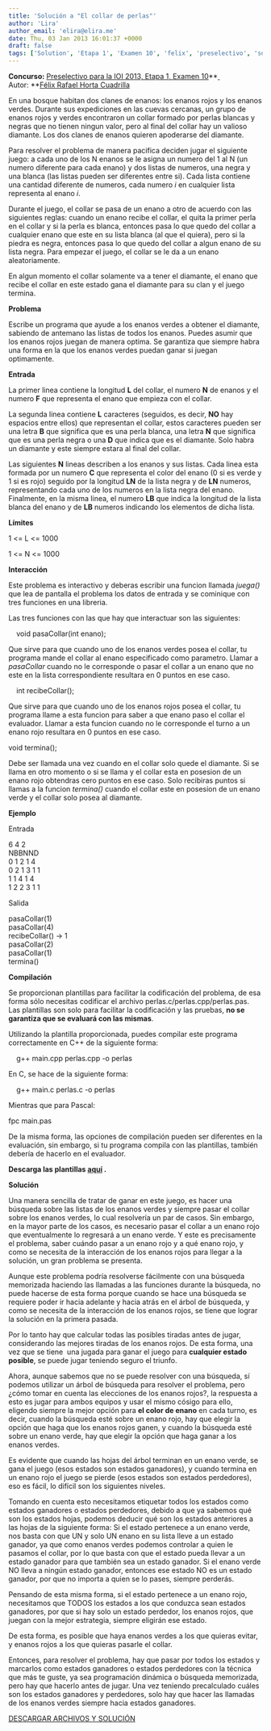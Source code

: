 ```yaml
---
title: 'Solución a "El collar de perlas"'
author: 'Lira'
author_email: 'elira@elira.me'
date: Thu, 03 Jan 2013 16:01:37 +0000
draft: false
tags: ['Solution', 'Etapa 1', 'Examen 10', 'felix', 'preselectivo', 'solución', 'Soluciones Preselectivo 2013']
---
```


**Concurso:** [Preselectivo para la IOI 2013, Etapa 1, Examen 10](https://omegaup.com/arena/IOI2013E1P10)**[ ](https://omegaup.com/arena/IOI2013E1P10) Autor: **[Félix Rafael Horta Cuadrilla](http://goldendarknut.blogspot.mx/)

En una bosque habitan dos clanes de enanos: los enanos rojos y los enanos verdes. Durante sus expediciones en las cuevas cercanas, un grupo de enanos rojos y verdes encontraron un collar formado por perlas blancas y negras que no tienen ningun valor, pero al final del collar hay un valioso diamante. Los dos clanes de enanos quieren apoderarse del diamante.  
  
Para resolver el problema de manera pacifica deciden jugar el siguiente juego: a cada uno de los N enanos se le asigna un numero del 1 al N (un numero diferente para cada enano) y dos listas de numeros, una negra y una blanca (las listas pueden ser diferentes entre si). Cada lista contiene una cantidad diferente de numeros, cada numero _i_ en cualquier lista representa al enano _i_.  
  
Durante el juego, el collar se pasa de un enano a otro de acuerdo con las siguientes reglas: cuando un enano recibe el collar, el quita la primer perla en el collar y si la perla es blanca, entonces pasa lo que quedo del collar a cualquier enano que este en su lista blanca (al que el quiera), pero si la piedra es negra, entonces pasa lo que quedo del collar a algun enano de su lista negra. Para empezar el juego, el collar se le da a un enano aleatoriamente.  
  
En algun momento el collar solamente va a tener el diamante, el enano que recibe el collar en este estado gana el diamante para su clan y el juego termina.  
  

<!--more-->

**Problema**  
  
Escribe un programa que ayude a los enanos verdes a obtener el diamante, sabiendo de antemano las listas de todos los enanos. Puedes asumir que los enanos rojos juegan de manera optima. Se garantiza que siempre habra una forma en la que los enanos verdes puedan ganar si juegan optimamente.  
  
**Entrada**  
  
La primer linea contiene la longitud **L** del collar, el numero **N** de enanos y el numero **F** que representa el enano que empieza con el collar.  
  
La segunda linea contiene **L** caracteres (seguidos, es decir, **NO** hay espacios entre ellos) que representan el collar, estos caracteres pueden ser una letra **B** que significa que es una perla blanca, una letra **N** que significa que es una perla negra o una **D** que indica que es el diamante. Solo habra un diamante y este siempre estara al final del collar.  
  
Las siguientes **N** lineas describen a los enanos y sus listas. Cada linea esta formada por un numero **C** que representa el color del enano (0 si es verde y 1 si es rojo) seguido por la longitud **LN** de la lista negra y de **LN** numeros, representando cada uno de los numeros en la lista negra del enano. Finalmente, en la misma linea, el numero **LB** que indica la longitud de la lista blanca del enano y de **LB** numeros indicando los elementos de dicha lista.  
  
**Límites**  
  
1 <= L <= 1000  
  
1 <= N <= 1000  
  
**Interacción**  
  
Este problema es interactivo y deberas escribir una funcion llamada _juega()_ que lea de pantalla el problema los datos de entrada y se cominique con tres funciones en una libreria.  
  
Las tres funciones con las que hay que interactuar son las siguientes:  
  
    void pasaCollar(int enano);  
  
Que sirve para que cuando uno de los enanos verdes posea el collar, tu programa mande el collar al enano especificado como parametro. Llamar a _pasaCollar_ cuando no le corresponde o pasar el collar a un enano que no este en la lista correspondiente resultara en 0 puntos en ese caso.  
  
    int recibeCollar();  
  
Que sirve para que cuando uno de los enanos rojos posea el collar, tu programa llame a esta funcion para saber a que enano paso el collar el evaluador. Llamar a esta funcion cuando no le corresponde el turno a un enano rojo resultara en 0 puntos en ese caso.  
  
void termina();  
  
Debe ser llamada una vez cuando en el collar solo quede el diamante. Si se llama en otro momento o si se llama y el collar esta en posesion de un enano rojo obtendras cero puntos en ese caso. Solo recibiras puntos si llamas a la funcion _termina()_ cuando el collar este en posesion de un enano verde y el collar solo posea al diamante.  
  
**Ejemplo**  
  
Entrada  
  
6 4 2  
NBBNND  
0 1 2 1 4  
0 2 1 3 1 1  
1 1 4 1 4  
1 2 2 3 1 1  
  
Salida  
  
pasaCollar(1)  
pasaCollar(4)  
recibeCollar() -> 1  
pasaCollar(2)  
pasaCollar(1)  
termina()  
  
**Compilación**  
  
Se proporcionan plantillas para facilitar la codificación del problema, de esa forma sólo necesitas codificar el archivo perlas.c/perlas.cpp/perlas.pas. Las plantillas son solo para facilitar la codificación y las pruebas, **no se garantiza que se evaluará con las mismas**.  
  
Utilizando la plantilla proporcionada, puedes compilar este programa correctamente en C++ de la siguiente forma:  
  
    g++ main.cpp perlas.cpp -o perlas  
  
En C, se hace de la siguiente forma:  
  
    g++ main.c perlas.c -o perlas  
  
Mientras que para Pascal:  
  
fpc main.pas  
  
De la misma forma, las opciones de compilación pueden ser diferentes en la evaluación, sin embargo, si tu programa compila con las plantillas, también debería de hacerlo en el evaluador.  

  
**Descarga las plantillas [aquí](https://www.dropbox.com/sh/nux63uknmdyzgej/sfqTP9Tng8/plantillas.rar) .**  
  
  
  
**Solución**  
  
Una manera sencilla de tratar de ganar en este juego, es hacer una búsqueda sobre las listas de los enanos verdes y siempre pasar el collar sobre los enanos verdes, lo cual resolvería un par de casos. Sin embargo, en la mayor parte de los casos, es necesario pasar el collar a un enano rojo que eventualmente lo regresará a un enano verde. Y este es precisamente el problema, saber cuándo pasar a un enano rojo y a qué enano rojo, y como se necesita de la interacción de los enanos rojos para llegar a la solución, un gran problema se presenta.  
  
Aunque este problema podría resolverse fácilmente con una búsqueda memorizada haciendo las llamadas a las funciones durante la búsqueda, no puede hacerse de esta forma porque cuando se hace una búsqueda se requiere poder ir hacia adelante y hacia atrás en el árbol de búsqueda, y como se necesita de la interacción de los enanos rojos, se tiene que lograr la solución en la primera pasada.  
  
Por lo tanto hay que calcular todas las posibles tiradas antes de jugar, considerando las mejores tiradas de los enanos rojos. De esta forma, una vez que se tiene  una jugada para ganar el juego para **cualquier estado posible**, se puede jugar teniendo seguro el triunfo.  
  
Ahora, aunque sabemos que no se puede resolver con una búsqueda, sí podemos utilizar un árbol de búsqueda para resolver el problema, pero ¿cómo tomar en cuenta las elecciones de los enanos rojos?, la respuesta a esto es jugar para ambos equipos y usar el mismo cósigo para ello, eligendo siempre la mejor opción para **el color de enano** en cada turno, es decir, cuando la búsqueda esté sobre un enano rojo, hay que elegir la opción que haga que los enanos rojos ganen, y cuando la búsqueda esté sobre un enano verde, hay que elegir la opción que haga ganar a los enanos verdes.  
  
Es evidente que cuando las hojas del árbol terminan en un enano verde, se gana el juego (esos estados son estados ganadores), y cuando termina en un enano rojo el juego se pierde (esos estados son estados perdedores), eso es fácil, lo difícil son los siguientes niveles.  
  
Tomando en cuenta esto necesitamos etiquetar todos los estados como estados ganadores o estados perdedores, debido a que ya sabemos qué son los estados hojas, podemos deducir qué son los estados anteriores a las hojas de la siguiente forma: Si el estado pertenece a un enano verde, nos basta con que UN y solo UN enano en su lista lleve a un estado ganador, ya que como enanos verdes podemos controlar a quien le pasamos el collar, por lo que basta con que el estado pueda llevar a un estado ganador para que también sea un estado ganador. Si el enano verde NO lleva a ningún estado ganador, entonces ese estado NO es un estado ganador, por que no importa a quien se lo pases, siempre perderás.  
  
Pensando de esta misma forma, si el estado pertenece a un enano rojo, necesitamos que TODOS los estados a los que conduzca sean estados ganadores, por que si hay solo un estado perdedor, los enanos rojos, que juegan con la mejor estrategia, siempre eligirán ese estado.  
  
De esta forma, es posible que haya enanos verdes a los que quieras evitar, y enanos rojos a los que quieras pasarle el collar.  
  
Entonces, para resolver el problema, hay que pasar por todos los estados y marcarlos como estados ganadores o estados perdedores con la técnica que más te guste, ya sea programación dinámica o búsqueda memorizada, pero hay que hacerlo antes de jugar. Una vez teniendo precalculado cuáles son los estados ganadores y perdedores, solo hay que hacer las llamadas de los enanos verdes siempre hacia estados ganadores.

[DESCARGAR ARCHIVOS Y SOLUCIÓN](http://elira.operamail.com/files/perlas.rar)